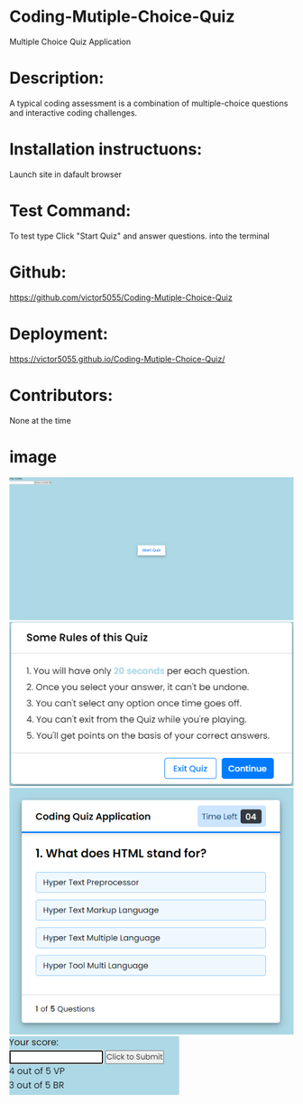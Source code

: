 # Coding-Mutiple-Choice-Quiz
Multiple Choice Quiz Application

# Description:
A typical coding assessment is a combination of multiple-choice questions and interactive coding challenges.

# Installation instructuons:
Launch site in dafault browser

# Test Command:
To test type Click "Start Quiz" and answer questions. into the terminal

# Github:
https://github.com/victor5055/Coding-Mutiple-Choice-Quiz

# Deployment:
https://victor5055.github.io/Coding-Mutiple-Choice-Quiz/

# Contributors:
None at the time

# image
![](Start%20Quiz.PNG)
![](Rules.PNG)
![](Quiz.PNG)
![](score.PNG)
